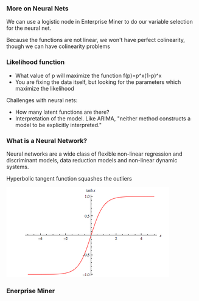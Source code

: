 ### More on Neural Nets

We can use a logistic node in Enterprise Miner to do our variable selection for the neural net.

Because the functions are not linear, we won't have perfect colinearity, though we can have colinearity problems

### Likelihood function
- What value of p will maximize the function f(p)=p^x(1-p)^x
- You are fixing the data itself, but looking for the parameters which maximize the likelihood

Challenges with neural nets: 
- How many latent functions are there?
- Interpretation of the model.  Like ARIMA, "neither method constructs a model to be explicitly interpreted."

### What is a Neural Network?
Neural networks are a wide class of flexible non-linear regression and discriminant models, data 
reduction models and non-linear dynamic systems. 

Hyperbolic tangent function squashes the outliers

![img](screenshots/neural_nets_4.PNG)

### Enerprise Miner

